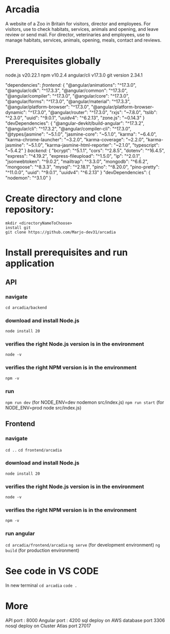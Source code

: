# Arcadia

A website of a Zoo in Britain for visitors, director and employees.
For visitors, use to check habitats, services, animals and opening, and leave review or send mail.
For director, veterinaries and employees, use to manage habitats, services, animals, opening, meals, contact and reviews.

# Prerequisites globally
node.js v20.22.1
npm v10.2.4
angular/cli v17.3.0
git version 2.34.1

"dependencies":
_frontend:_
 {
    "@angular/animations": "^17.3.0",
    "@angular/cdk": "^17.3.3",
    "@angular/common": "^17.3.0",
    "@angular/compiler": "^17.3.0",
    "@angular/core": "^17.3.0",
    "@angular/forms": "^17.3.0",
    "@angular/material": "^17.3.3",
    "@angular/platform-browser": "^17.3.0",
    "@angular/platform-browser-dynamic": "^17.3.0",
    "@angular/router": "^17.3.0",
    "rxjs": "~7.8.0",
    "tslib": "^2.3.0",
    "uuid": "^9.0.1",
    "uuidv4": "^6.2.13",
    "zone.js": "~0.14.3"
    }
        "devDependencies": {
    "@angular-devkit/build-angular": "^17.3.2",
    "@angular/cli": "^17.3.2",
    "@angular/compiler-cli": "^17.3.0",
    "@types/jasmine": "~5.1.0",
    "jasmine-core": "~5.1.0",
    "karma": "~6.4.0",
    "karma-chrome-launcher": "~3.2.0",
    "karma-coverage": "~2.2.0",
    "karma-jasmine": "~5.1.0",
    "karma-jasmine-html-reporter": "~2.1.0",
    "typescript": "~5.4.2"
  }
_backend:_
{
    "bcrypt": "^5.1.1",
    "cors": "^2.8.5",
    "dotenv": "^16.4.5",
    "express": "^4.19.2",
    "express-fileupload": "^1.5.0",
    "ip": "^2.0.1",
    "jsonwebtoken": "^9.0.2",
    "mailtrap": "^3.3.0",
    "mongodb": "^6.6.2",
    "mongoose": "^8.3.3",
    "mysql": "^2.18.1",
    "pino": "^8.20.0",
    "pino-pretty": "^11.0.0",
    "uuid": "^9.0.1",
    "uuidv4": "^6.2.13"
}
    "devDependencies": {
        "nodemon": "^3.1.0"
    }

# Create directory and clone repository:
```
mkdir <directoryNameToChoose>
install git
git clone https://github.com/Marjo-dev31/arcadia
```

# Install prerequisites and run application
## API
### navigate
`cd arcadia/backend`
### download and install Node.js
`node install 20`
### verifies the right Node.js version is in the environment
`node -v`
### verifies the right NPM version is in the environment
`npm -v`
### run
`npm run dev` (for NODE_ENV=dev nodemon src/index.js)
`npm run start` (for NODE_ENV=prod node src/index.js) 

## Frontend
### navigate
`cd ..`
`cd frontend/arcadia`
### download and install Node.js
`node install 20`
### verifies the right Node.js version is in the environment
`node -v`
### verifies the right NPM version is in the environment
`npm -v`
### run angular
`cd arcadia/frontend/arcadia`
`ng serve` (for development environment)
`ng build` (for production environment) 

# See code in VS CODE
In new terminal
`cd arcadia`
`code .`


# More
API port : 8000
Angular port : 4200
sql deploy on AWS database port 3306
nosql deploy on Cluster Atlas port 27017